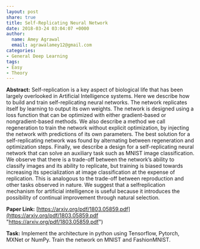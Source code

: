 ```yaml
---
layout: post
share: true
title: Self-Replicating Neural Network
date: 2018-03-24 03:04:07 +0000
author:
  name: Amey Agrawal
  email: agrawalamey12@gmail.com
categories:
- General Deep Learning
tags:
- Easy
- Theory
---
```

**Abstract:** Self-replication is a key aspect of biological life that has been largely overlooked in Artificial Intelligence systems. Here we describe how to build and train self-replicating neural networks. The network replicates itself by learning to output its own weights. The network is designed using a loss function that can be optimized with either gradient-based or nongradient-based methods. We also describe a method we call regeneration to train the network without explicit optimization, by injecting the network with predictions of its own parameters. The best solution for a self-replicating network was found by alternating between regeneration and optimization steps. Finally, we describe a design for a self-replicating neural network that can solve an auxiliary task such as MNIST image classification. We observe that there is a trade-off between the network’s ability to classify images and its ability to replicate, but training is biased towards increasing its specialization at image classification at the expense of replication. This is analogous to the trade-off between reproduction and other tasks observed in nature. We suggest that a selfreplication mechanism for artificial intelligence is useful because it introduces the possibility of continual improvement through natural selection.

**Paper Link:** [https://arxiv.org/pdf/1803.05859.pdf](https://arxiv.org/pdf/1803.05859.pdf "https://arxiv.org/pdf/1803.05859.pdf")

**Task:** Implement the architecture in python using Tensorflow, Pytorch, MXNet or NumPy. Train the network on MNIST and FashionMNIST.